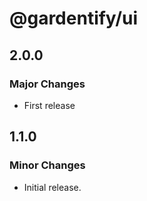 # @gardentify/ui

## 2.0.0

### Major Changes

- First release

## 1.1.0

### Minor Changes

- Initial release.
